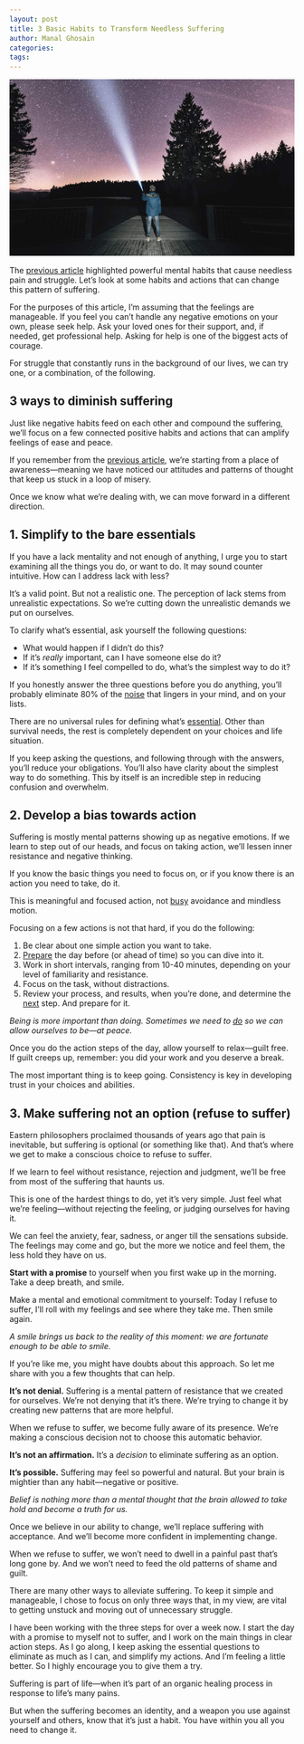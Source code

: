 ```yaml
---
layout: post
title: 3 Basic Habits to Transform Needless Suffering
author: Manal Ghosain
categories:
tags:
---
```


![Lighten the suffering](/images/suffer-less.jpg)

The [previous article](/suffer/) highlighted powerful mental habits that cause needless pain and struggle. Let’s look at some habits and actions that can change this pattern of suffering.

For the purposes of this article, I’m assuming that the feelings are manageable. If you feel you can’t handle any negative emotions on your own, please seek help. Ask your loved ones for their support, and, if needed, get professional help. Asking for help is one of the biggest acts of courage.

For struggle that constantly runs in the background of our lives, we can try one, or a combination, of the following. 

## 3 ways to diminish suffering

Just like negative habits feed on each other and compound the suffering, we’ll focus on a few connected positive habits and actions that can amplify feelings of ease and peace.

If you remember from the [previous article](/suffer/), we’re starting from a place of awareness—meaning we have noticed our attitudes and patterns of thought that keep us stuck in a loop of misery. 

Once we know what we’re dealing with, we can move forward in a different direction.

## 1. Simplify to the bare essentials

If you have a lack mentality and not enough of anything, I urge you to start examining all the things you do, or want to do. It may sound counter intuitive. How can I address lack with less? 

It’s a valid point. But not a realistic one. The perception of lack stems from unrealistic expectations. So we’re cutting down the unrealistic demands we put on ourselves.

To clarify what’s essential, ask yourself the following questions:

- What would happen if I didn’t do this?
- If it’s *really* important, can I have someone else do it?
- If it’s something I feel compelled to do, what’s the simplest way to do it?

If you honestly answer the three questions before you do anything, you’ll probably eliminate 80% of the [noise](/curiosity/) that lingers in your mind, and on your lists.

There are no universal rules for defining what’s [essential](/less-but-better/). Other than survival needs, the rest is completely dependent on your choices and life situation.

If you keep asking the questions, and following through with the answers, you’ll reduce your obligations. You’ll also have clarity about the simplest way to do something. This by itself is an incredible step in reducing confusion and overwhelm.

## 2. Develop a bias towards action

Suffering is mostly mental patterns showing up as negative emotions. If we learn to step out of our heads, and focus on taking action, we’ll lessen inner resistance and negative thinking.

If you know the basic things you need to focus on, or if you know there is an action you need to take, do it.

This is meaningful and focused action, not [busy](/reduce-busy-activities-create-space/) avoidance and mindless motion.

Focusing on a few actions is not that hard, if you do the following:

1. Be clear about one simple action you want to take.
2. [Prepare](/preparation/) the day before (or ahead of time) so you can dive into it.
3. Work in short intervals, ranging from 10-40 minutes, depending on your level of familiarity and resistance.
4. Focus on the task, without distractions.
5. Review your process, and results, when you’re done, and determine the [next](/the-next-thing-getting-things-done/) step. And prepare for it.

*Being is more important than doing. Sometimes we need to [do](/do/) so we can allow ourselves to be—at peace.*

Once you do the action steps of the day, allow yourself to relax—guilt free. If guilt creeps up, remember: you did your work and you deserve a break.

The most important thing is to keep going. Consistency is key in developing trust in your choices and abilities.

## 3. Make suffering not an option (refuse to suffer)

Eastern philosophers proclaimed thousands of years ago that pain is inevitable, but suffering is optional (or something like that). And that’s where we get to make a conscious choice to refuse to suffer. 

If we learn to feel without resistance, rejection and judgment, we’ll be free from most of the suffering that haunts us.

This is one of the hardest things to do, yet it’s very simple. Just feel what we’re feeling—without rejecting the feeling, or judging ourselves for having it. 

We can feel the anxiety, fear, sadness, or anger till the sensations subside. The feelings may come and go, but the more we notice and feel them, the less hold they have on us. 

**Start with a promise** to yourself when you first wake up in the morning. Take a deep breath, and smile.

Make a mental and emotional commitment to yourself: Today I refuse to suffer, I’ll roll with my feelings and see where they take me. Then smile again.

*A smile brings us back to the reality of this moment: we are fortunate enough to be able to smile.*

If you’re like me, you might have doubts about this approach. So let me share with you a few thoughts that can help.

**It’s not denial.**  Suffering is a mental pattern of resistance that we created for ourselves. We’re not denying that it’s there. We’re trying to change it by creating new patterns that are more helpful. 

When we refuse to suffer, we become fully aware of its presence. We’re making a conscious decision not to choose this automatic behavior.

**It’s not an affirmation.** It’s a *decision* to eliminate suffering as an option. 

**It’s possible.** Suffering may feel so powerful and natural. But your brain is mightier than any habit—negative or positive.

*Belief is nothing more than a mental thought that the brain allowed to take hold and become a truth for us.* 

Once we believe in our ability to change, we’ll replace suffering with acceptance. And we’ll become more confident in implementing change. 

When we refuse to suffer, we won’t need to dwell in a painful past that’s long gone by. And we won’t need to feed the old patterns of shame and guilt. 

There are many other ways to alleviate suffering. To keep it simple and manageable, I chose to focus on only three ways that, in my view, are vital to getting unstuck and moving out of unnecessary struggle.

I have been working with the three steps for over a week now. I start the day with a promise to myself not to suffer, and I work on the main things in clear action steps. As I go along, I keep asking the essential questions to eliminate as much as I can, and simplify my actions. And I’m feeling a little better. So I highly encourage you to give them a try.

Suffering is part of life—when it’s part of an organic healing process in response to life’s many pains. 

But when the suffering becomes an identity, and a weapon you use against yourself and others, know that it’s just a habit. You have within you all you need to change it.

